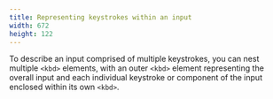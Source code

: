 ```yaml
---
title: Representing keystrokes within an input
width: 672
height: 122
---
```

To describe an input comprised of multiple keystrokes, you can nest
multiple `<kbd>` elements, with an outer `<kbd>` element representing
the overall input and each individual keystroke or component of the
input enclosed within its own `<kbd>`.
